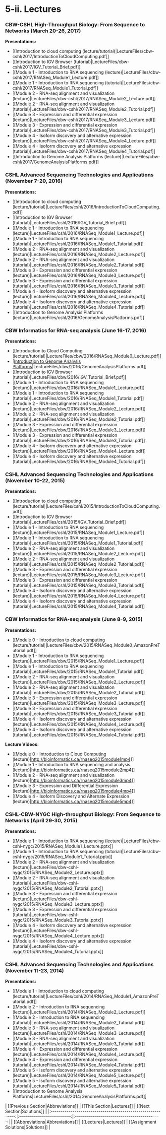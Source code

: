 # 5-ii. Lectures


### CBW-CSHL High-Throughput Biology: From Sequence to Networks (March 20-26, 2017)

**Presentations:**

* [[Introduction to cloud computing (lecture/tutorial)|LectureFiles/cbw-cshl/2017/IntroductionToCloudComputing.pdf]]
* [[Introduction to IGV Browser (tutorial)|LectureFiles/cbw-cshl/2017/IGV_Tutorial_Brief.pdf]]
* [[Module 1 - Introduction to RNA sequencing (lecture)|LectureFiles/cbw-cshl/2017/RNASeq_Module1_Lecture.pdf]]
* [[Module 1 - Introduction to RNA sequencing (tutorial)|LectureFiles/cbw-cshl/2017/RNASeq_Module1_Tutorial.pdf]]
* [[Module 2 - RNA-seq alignment and visualization (lecture)|LectureFiles/cbw-cshl/2017/RNASeq_Module2_Lecture.pdf]]
* [[Module 2 - RNA-seq alignment and visualization (tutorial)|LectureFiles/cbw-cshl/2017/RNASeq_Module2_Tutorial.pdf]]
* [[Module 3 - Expression and differential expression (lecture)|LectureFiles/cbw-cshl/2017/RNASeq_Module3_Lecture.pdf]]
* [[Module 3 - Expression and differential expression (tutorial)|LectureFiles/cbw-cshl/2017/RNASeq_Module3_Tutorial.pdf]]
* [[Module 4 - Isoform discovery and alternative expression (lecture)|LectureFiles/cbw-cshl/2017/RNASeq_Module4_Lecture.pdf]]
* [[Module 4 - Isoform discovery and alternative expression (tutorial)|LectureFiles/cbw-cshl/2017/RNASeq_Module4_Tutorial.pdf]]
* [[Introduction to Genome Analysis Platforms (lecture)|LectureFiles/cbw-cshl/2017/GenomeAnalysisPlatforms.pdf]]

### CSHL Advanced Sequencing Technologies and Applications (November 7-20, 2016)

**Presentations:**

* [[Introduction to cloud computing (lecture/tutorial)|LectureFiles/cshl/2016/IntroductionToCloudComputing.pdf]]
* [[Introduction to IGV Browser (tutorial)|LectureFiles/cshl/2016/IGV_Tutorial_Brief.pdf]]
* [[Module 1 - Introduction to RNA sequencing (lecture)|LectureFiles/cshl/2016/RNASeq_Module1_Lecture.pdf]]
* [[Module 1 - Introduction to RNA sequencing (tutorial)|LectureFiles/cshl/2016/RNASeq_Module1_Tutorial.pdf]]
* [[Module 2 - RNA-seq alignment and visualization (lecture)|LectureFiles/cshl/2016/RNASeq_Module2_Lecture.pdf]]
* [[Module 2 - RNA-seq alignment and visualization (tutorial)|LectureFiles/cshl/2016/RNASeq_Module2_Tutorial.pdf]]
* [[Module 3 - Expression and differential expression (lecture)|LectureFiles/cshl/2016/RNASeq_Module3_Lecture.pdf]]
* [[Module 3 - Expression and differential expression (tutorial)|LectureFiles/cshl/2016/RNASeq_Module3_Tutorial.pdf]]
* [[Module 4 - Isoform discovery and alternative expression (lecture)|LectureFiles/cshl/2016/RNASeq_Module4_Lecture.pdf]]
* [[Module 4 - Isoform discovery and alternative expression (tutorial)|LectureFiles/cshl/2016/RNASeq_Module4_Tutorial.pdf]]
* [[Introduction to Genome Analysis Platforms (lecture)|LectureFiles/cshl/2016/GenomeAnalysisPlatforms.pdf]]

### CBW Informatics for RNA-seq analysis (June 16-17, 2016)

**Presentations:**

* [[Introduction to Cloud Computing (lecture/tutorial)|LectureFiles/cbw/2016/RNASeq_Module0_Lecture.pdf]]
* [[Introduction to Genome Analysis Platforms](lecture)|LectureFiles/cbw/2016/GenomeAnalysisPlatforms.pdf]]
* [[Introduction to IGV Browser (tutorial)|LectureFiles/cbw/2016/IGV_Tutorial_Brief.pdf]]
* [[Module 1 - Introduction to RNA sequencing (lecture)|LectureFiles/cbw/2016/RNASeq_Module1_Lecture.pdf]]
* [[Module 1 - Introduction to RNA sequencing (tutorial)|LectureFiles/cbw/2016/RNASeq_Module1_Tutorial.pdf]]
* [[Module 2 - RNA-seq alignment and visualization (lecture)|LectureFiles/cbw/2016/RNASeq_Module2_Lecture.pdf]]
* [[Module 2 - RNA-seq alignment and visualization (tutorial)|LectureFiles/cbw/2016/RNASeq_Module2_Tutorial.pdf]]
* [[Module 3 - Expression and differential expression (lecture)|LectureFiles/cbw/2016/RNASeq_Module3_Lecture.pdf]]
* [[Module 3 - Expression and differential expression (tutorial)|LectureFiles/cbw/2016/RNASeq_Module3_Tutorial.pdf]]
* [[Module 4 - Isoform discovery and alternative expression (lecture)|LectureFiles/cbw/2016/RNASeq_Module4_Lecture.pdf]]
* [[Module 4 - Isoform discovery and alternative expression (tutorial)|LectureFiles/cbw/2016/RNASeq_Module4_Tutorial.pdf]]

### CSHL Advanced Sequencing Technologies and Applications (November 10-22, 2015)

**Presentations:**

* [[Introduction to cloud computing (lecture/tutorial)|LectureFiles/cshl/2015/IntroductionToCloudComputing.pdf]]
* [[Introduction to IGV Browser (tutorial)|LectureFiles/cshl/2015/IGV_Tutorial_Brief.pdf]]
* [[Module 1 - Introduction to RNA sequencing (lecture)|LectureFiles/cshl/2015/RNASeq_Module1_Lecture.pdf]]
* [[Module 1 - Introduction to RNA sequencing (tutorial)|LectureFiles/cshl/2015/RNASeq_Module1_Tutorial.pdf]]
* [[Module 2 - RNA-seq alignment and visualization (lecture)|LectureFiles/cshl/2015/RNASeq_Module2_Lecture.pdf]]
* [[Module 2 - RNA-seq alignment and visualization (tutorial)|LectureFiles/cshl/2015/RNASeq_Module2_Tutorial.pdf]]
* [[Module 3 - Expression and differential expression (lecture)|LectureFiles/cshl/2015/RNASeq_Module3_Lecture.pdf]]
* [[Module 3 - Expression and differential expression (tutorial)|LectureFiles/cshl/2015/RNASeq_Module3_Tutorial.pdf]]
* [[Module 4 - Isoform discovery and alternative expression (lecture)|LectureFiles/cshl/2015/RNASeq_Module4_Lecture.pdf]]
* [[Module 4 - Isoform discovery and alternative expression (tutorial)|LectureFiles/cshl/2015/RNASeq_Module4_Tutorial.pdf]]

### CBW Informatics for RNA-seq analysis (June 8-9, 2015)

**Presentations:**

* [[Module 0 - Introduction to cloud computing (lecture/tutorial)|LectureFiles/cbw/2015/RNASeq_Module0_AmazonPreTutorial.pdf]]
* [[Module 1 - Introduction to RNA sequencing (lecture)|LectureFiles/cbw/2015/RNASeq_Module1_Lecture.pdf]]
* [[Module 1 - Introduction to RNA sequencing (tutorial)|LectureFiles/cbw/2015/RNASeq_Module1_Tutorial.pdf]]
* [[Module 2 - RNA-seq alignment and visualization (lecture)|LectureFiles/cbw/2015/RNASeq_Module2_Lecture.pdf]]
* [[Module 2 - RNA-seq alignment and visualization (tutorial)|LectureFiles/cbw/2015/RNASeq_Module2_Tutorial.pdf]]
* [[Module 3 - Expression and differential expression (lecture)|LectureFiles/cbw/2015/RNASeq_Module3_Lecture.pdf]]
* [[Module 3 - Expression and differential expression (tutorial)|LectureFiles/cbw/2015/RNASeq_Module3_Tutorial.pdf]]
* [[Module 4 - Isoform discovery and alternative expression (lecture)|LectureFiles/cbw/2015/RNASeq_Module4_Lecture.pdf]]
* [[Module 4 - Isoform discovery and alternative expression (tutorial)|LectureFiles/cbw/2015/RNASeq_Module4_Tutorial.pdf]]

**Lecture Videos:**

* [[Module 0 - Introduction to Cloud Computing (lecture)|http://bioinformatics.ca/rnaseq2015module1mp4]]
* [[Module 1 - Introduction to RNA sequencing and analysis (lecture)|http://bioinformatics.ca/rnaseq2015module2mp4]]
* [[Module 2 - RNA-seq alignment and visualization (lecture)|http://bioinformatics.ca/rnaseq2015module3mp4]]
* [[Module 3 - Expression and Differential Expression (lecture)|http://bioinformatics.ca/rnaseq2015module4mp4]]
* [[Module 4 - Isoform Discovery and Alternate Expression (lecture)|http://bioinformatics.ca/rnaseq2015module5mp4]]

### CSHL-CBW-NYGC High-throughput Biology: From Sequence to Networks (April 29-30, 2015)

**Presentations:**

* [[Module 1 - Introduction to RNA sequencing (lecture)|LectureFiles/cbw-cshl-nygc/2015/RNASeq_Module1_Lecture.pptx]]
* [[Module 1 - Introduction to RNA sequencing (tutorial)|LectureFiles/cbw-cshl-nygc/2015/RNASeq_Module1_Tutorial.pptx]]
* [[Module 2 - RNA-seq alignment and visualization (lecture)|LectureFiles/cbw-cshl-nygc/2015/RNASeq_Module2_Lecture.pptx]]
* [[Module 2 - RNA-seq alignment and visualization (tutorial)|LectureFiles/cbw-cshl-nygc/2015/RNASeq_Module2_Tutorial.pptx]]
* [[Module 3 - Expression and differential expression (lecture)|LectureFiles/cbw-cshl-nygc/2015/RNASeq_Module3_Lecture.pptx]]
* [[Module 3 - Expression and differential expression (tutorial)|LectureFiles/cbw-cshl-nygc/2015/RNASeq_Module3_Tutorial.pptx]]
* [[Module 4 - Isoform discovery and alternative expression (lecture)|LectureFiles/cbw-cshl-nygc/2015/RNASeq_Module4_Lecture.pptx]]
* [[Module 4 - Isoform discovery and alternative expression (tutorial)|LectureFiles/cbw-cshl-nygc/2015/RNASeq_Module4_Tutorial.pptx]]

### CSHL Advanced Sequencing Technologies and Applications (November 11-23, 2014)

**Presentations:**

* [[Module 1 - Introduction to cloud computing (lecture/tutorial)|LectureFiles/cshl/2014/RNASeq_Module1_AmazonPreTutorial.pdf]]
* [[Module 2 - Introduction to RNA sequencing (lecture)|LectureFiles/cshl/2014/RNASeq_Module2_Lecture.pdf]]
* [[Module 2 - Introduction to RNA sequencing (tutorial)|LectureFiles/cshl/2014/RNASeq_Module2_Tutorial.pdf]]
* [[Module 3 - RNA-seq alignment and visualization (lecture)|LectureFiles/cshl/2014/RNASeq_Module3_Lecture.pdf]]
* [[Module 3 - RNA-seq alignment and visualization (tutorial)|LectureFiles/cshl/2014/RNASeq_Module3_Tutorial.pdf]]
* [[Module 4 - Expression and differential expression (lecture)|LectureFiles/cshl/2014/RNASeq_Module4_Lecture.pdf]]
* [[Module 4 - Expression and differential expression (tutorial)|LectureFiles/cshl/2014/RNASeq_Module4_Tutorial.pdf]]
* [[Module 5 - Isoform discovery and alternative expression (lecture)|LectureFiles/cshl/2014/RNASeq_Module5_Lecture.pdf]]
* [[Module 5 - Isoform discovery and alternative expression (tutorial)|LectureFiles/cshl/2014/RNASeq_Module5_Tutorial.pdf]]
* [[Introduction to Genome Analysis Platforms|LectureFiles/cshl/2014/GenomeAnalysisPlatforms.pdf]]


| [[Previous Section|Abbreviations]]       | [[This Section|Lectures]] | [[Next Section|Solutions]]   |
|:------------------------------------------------------------:|:--------------------------:|:-------------------------------------------:|
| [[Abbreviations|Abbreviations]] | [[Lectures|Lectures]]    | [[Assignment Solutions|Solutions]] |
